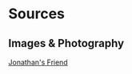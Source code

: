 Sources
=======

Images & Photography
--------------------

[Jonathan's Friend](http://www.lennoxvuphotography.com/portfolio/adventures/)

